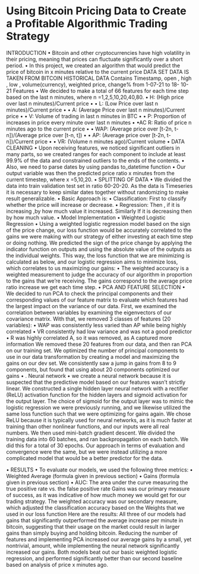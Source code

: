 # Using Bitcoin Pricing Data to Create a Profitable Algorithmic Trading Strategy
INTRODUCTION
• Bitcoin and other cryptocurrencies have high volatility in their pricing, meaning that prices can fluctuate significantly over a short period.
• In this project, we created an algorithm that would predict the price of bitcoin in x minutes relative to the current price
DATA SET
DATA IS TAKEN FROM BITCOIN HISTORICAL
DATA Contains Timestamp, open , high ,
low , volume(currency), weighted price,
change% from 1-07-21 to 18- 10-21
Features
• We decided to make a total of 66 features for each time step based on the last n minutes, where n
=1,2,5,10,20,40,80.
• H: (High price over last n minutes)/Current price
• • L: (Low Price over last n minutes)/Current price
• • A: (Average Price over last n minutes)/Current price
• • V: Volume of trading in last n minutes in BTC
• • P: Proportion of increases in price every minute over last n minutes
• •AC R: Ratio of price n minutes ago to the current price
• • WAP: (Average price over [t-2n, t-n])/(Average price over [t-n, t])
• • AP: (Average price over [t-2n, t-n])/Current price
• • VR: (Volume n minutes ago)/Current volume 
• DATA CLEANING
• Upon receiving features, we noticed significant outliers in many parts, so we created
ranges for each component to include at least 99.9% of the data and constrained outliers
to the ends of the contents.
• Also, we need to parse dates by using pandas to_datetime function
• Our output variable was then the predicted price ratio x minutes from the current
timestep, where x =5,10,20.
• SPLITTING OF DATA
• We divided the data into train validation test set in ratio 60-20-20. As the data is
Timeseries it is necessary to keep similar dates together without randomizing to make
result generalizable. 
• Basic Approach is:
• Classification: First to classify whether the price will increase or decrease.
• Regression: Then , if it is increasing ,by how much value it increased. Similarly If it is
decreasing then by how much value.
• Model Implementation
• Weighted Logistic Regression
• Using a weighted logistic regression model based on the sign of the price change, our
loss function would be accurately correlated to the gains we were making with our strategy
of either investing at each time step or doing nothing. We predicted the sign of the price
change by applying the indicator function on outputs and using the absolute value of the
outputs as the individual weights. This way, the loss function that we are minimizing is
calculated as below, and our logistic regression aims to minimize loss, which correlates to
us maximizing our gains: 
• The weighted accuracy is a weighted
measurement to judge the accuracy of
our algorithm in proportion to the gains
that we’re receiving. The gains
correspond to the average price ratio
increase we get each time step.
• PCA AND FEATURE SELECTION
• We decided to run PCA to check the principal components and their corresponding
values of our feature matrix to evaluate which features had the largest impact on the
variance of our data. First, we examined the correlation between variables by
examining the eigenvectors of our covariance matrix. With that, we removed 3 classes
of features (20 variables):
• WAP was consistently less varied than AP while being highly correlated
• VR consistently had low variance and was not a good predictor
• R was highly correlated A, so it was removed, as A captured more information We
removed these 20 features from our data, and then ran PCA on our training set. We
optimized the number of principal components to use in our data transformation by
creating a model and maximizing the gains on our dev set. We consistently saw a jump
in gains from 8 to 9 components, but found that using about 20 components optimized
our gains 
• . Neural network
• we create a neural network because it is suspected that the predictive model based
on our features wasn’t strictly linear. We constructed a single hidden layer neural
network with a rectifier (ReLU) activation function for the hidden layers and sigmoid
activation for the output layer. The choice of sigmoid for the output layer was to mimic
the logistic regression we were previously running, and we likewise utilized the same
loss function such that we were optimizing for gains again. We chose ReLU because it
is typically used for neural networks, as it is much faster at training than other nonlinear functions, and our inputs were all real numbers. We then used mini-batch
gradient descent. We divided the training data into 60 batches, and ran
backpropagation on each batch. We did this for a total of 30 epochs. Our approach in
terms of evaluation and convergence were the same, but we were instead utilizing a
more complicated model that would be a better predictor for the data. 

• RESULTS
• To evaluate our models, we used the following three metrics:
• Weighted Average (formula given in previous section)
• Gains (formula given in previous section)
• AUC: The area under the curve measuring the true positive rate vs. the false positive rate Gains
was our primary measure of success, as it was indicative of how much money we would get for our
trading strategy. The weighted accuracy was our secondary measure, which adjusted the
classification accuracy based on the Weights that we used in our loss function Here are the results:
All three of our models had gains that significantly outperformed the average increase per minute in
bitcoin, suggesting that their usage on the market could result in larger gains than simply buying
and holding bitcoin. Reducing the number of features and implementing PCA increased our average
gains by a small, yet nontrivial, amount, while implementing the neural network significantly
increased our gains. Both models beat out our basic weighted logistic regression, and performed
significantly better than our second baseline based on analysis of price x minutes ago.
